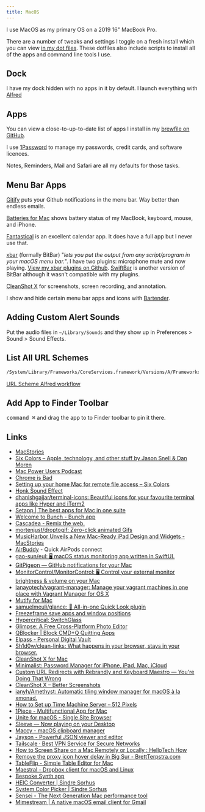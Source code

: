 ```yaml
---
title: MacOS
---
```


I use MacOS as my primary OS on a 2019 16" MacBook Pro.

There are a number of tweaks and settings I toggle on a fresh install which you can view [in my dot files](https://github.com/rknightuk/dotfiles/blob/master/osx/set-defaults.sh). These dotfiles also include scripts to install all of the apps and command line tools I use.

## Dock

I have my dock hidden with no apps in it by default. I launch everything with [Alfred](/macos/alfred)

## Apps

You can view a close-to-up-to-date list of apps I install in my [brewfile on GitHub](https://github.com/rknightuk/dotfiles/blob/master/homebrew/Brewfile).

I use [1Password](https://1password.com/) to manage my passwords, credit cards, and software licences.

Notes, Reminders, Mail and Safari are all my defaults for those tasks.

## Menu Bar Apps

[Gitify](https://www.gitify.io/) puts your Github notifications in the menu bar. Way better than endless emails.

[Batteries for Mac](https://www.fadel.io/batteries) shows battery status of my MacBook, keyboard, mouse, and iPhone.

[Fantastical](https://flexibits.com/fantastical) is an excellent calendar app. It does have a full app but I never use that.

[xbar](https://xbarapp.com) (formally BitBar) "_lets you put the output from any script/program in your macOS menu bar._". I have two plugins: microphone mute and now playing. [View my xbar plugins on Github](https://github.com/rknightuk/xbar-plugins). [SwiftBar](https://github.com/swiftbar/SwiftBar) is another version of BitBar although it wasn't compatible with my plugins.

[CleanShot X](https://cleanshot.com) for screenshots, screen recording, and annotation.

I show and hide certain menu bar apps and icons with [Bartender](https://www.macbartender.com/).

## Adding Custom Alert Sounds

Put the audio files in `~/Library/Sounds` and they show up in Preferences > Sound > Sound Effects.

## List All URL Schemes

```bash
/System/Library/Frameworks/CoreServices.framework/Versions/A/Frameworks/LaunchServices.framework/Versions/A/Support/lsregister -dump URLSchemeBinding
```

[URL Scheme Alfred workflow](https://github.com/rknightuk/alfred-workflows/tree/main/workflows/url-schemes)

## Add App to Finder Toolbar

<kbd>command ⌘</kbd> and drag the app to to Finder toolbar to pin it there.

## Links

- [MacStories](https://www.macstories.net/)
- [Six Colors – Apple, technology, and other stuff by Jason Snell & Dan Moren](https://sixcolors.com/)
- [Mac Power Users Podcast](https://www.relay.fm/mpu)
- [Chrome is Bad](https://chromeisbad.com/)
- [Setting up your home Mac for remote file access – Six Colors](https://sixcolors.com/post/2015/07/setting-up-your-home-mac-for-remote-file-access/)
- [Honk Sound Effect](https://twitter.com/davidcelis/status/1189702177435947009)
- [dhanishgajjar/terminal-icons: Beautiful icons for your favourite terminal apps like Hyper and iTerm2](https://github.com/dhanishgajjar/terminal-icons)
- [Setapp | The best apps for Mac in one suite](https://setapp.com/)
- [Welcome to Bunch - Bunch.app](https://bunchapp.co/)
- [Cascadea - Remix the web.](https://cascadea.app/)
- [mortenjust/droptogif: Zero-click animated Gifs](https://github.com/mortenjust/droptogif)
- [MusicHarbor Unveils a New Mac-Ready iPad Design and Widgets - MacStories](https://www.macstories.net/reviews/musicharbor-unveils-a-new-mac-ready-ipad-design-and-widgets/)
- [AirBuddy](https://v2.airbuddy.app/) - Quick AirPods connect
- [gao-sun/eul: 🖥️ macOS status monitoring app written in SwiftUI.](https://github.com/gao-sun/eul)
- [GitPigeon — GitHub notifications for your Mac](https://gitpigeon.com/)
- [MonitorControl/MonitorControl: 🖥 Control your external monitor brightness & volume on your Mac](https://github.com/MonitorControl/MonitorControl)
- [lanayotech/vagrant-manager: Manage your vagrant machines in one place with Vagrant Manager for OS X](https://github.com/lanayotech/vagrant-manager)
- [Mutify for Mac](https://mutify.app/)
- [samuelmeuli/glance: 🔎 All-in-one Quick Look plugin](https://github.com/samuelmeuli/glance)
- [Freezeframe save apps and window positions](https://freeze.app/)
- [Hypercritical: SwitchGlass](https://hypercritical.co/2020/02/12/switchglass)
- [Glimpse: A Free Cross-Platform Photo Editor](https://glimpse-editor.org/)
- [QBlocker | Block CMD+Q Quitting Apps](http://qblocker.com/)
- [Elpass - Personal Digital Vault](https://elpass.app)
- [Sh1d0w/clean-links: What happens in your browser, stays in your browser.](https://github.com/Sh1d0w/clean-links)
- [CleanShot X for Mac](https://cleanshot.com/)
- [Minimalist: Password Manager for iPhone, iPad, Mac, iCloud](https://minimalistpassword.com/)
- [Custom URL Redirects with Rebrandly and Keyboard Maestro — You're Doing That Wrong](https://doingthatwrong.com/home/rebrndkm)
- [CleanShot X – Better Screenshots](https://cleanshot.com)
- [ianyh/Amethyst: Automatic tiling window manager for macOS à la xmonad.](https://github.com/ianyh/Amethyst)
- [How to Set up Time Machine Server – 512 Pixels](https://512pixels.net/2018/08/how-to-set-up-time-machine-server/)
- [1Piece - Multifunctional App for Mac](https://app1piece.com/)
- [Unite for macOS - Single Site Browser](https://www.bzgapps.com/unite)
- [Sleeve — Now playing on your Desktop](https://replay.software/sleeve)
- [Maccy - macOS clipboard manager](https://maccy.app/)
- [Jayson - Powerful JSON viewer and editor](https://jayson.app/)
- [Tailscale · Best VPN Service for Secure Networks](https://tailscale.com/)
- [How to Screen Share on a Mac Remotely or Locally : HelloTech How](https://www.hellotech.com/guide/for/how-to-screen-share-on-mac-remotely-locally)
- [Remove the proxy icon hover delay in Big Sur - BrettTerpstra.com](https://brettterpstra.com/2020/12/02/remove-the-proxy-icon-hover-delay-in-big-sur/)
- [TableFlip - Simple Table Editor for Mac](https://tableflipapp.com/)
- [Maestral - Dropbox client for macOS and Linux](https://maestral.app/)
- [Bespoke Synth app](https://www.bespokesynth.com/)
- [HEIC Converter | Sindre Sorhus](https://sindresorhus.com/heic-converter)
- [System Color Picker | Sindre Sorhus](https://sindresorhus.com/system-color-picker)
- [Sensei - The Next Generation Mac performance tool](https://sensei.app/)
- [Mimestream | A native macOS email client for Gmail](https://mimestream.com/)